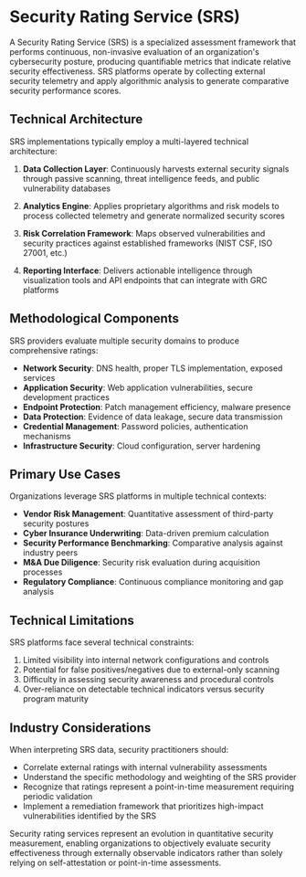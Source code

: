 # Security Rating Service (SRS)

A Security Rating Service (SRS) is a specialized assessment framework that performs continuous, non-invasive evaluation of an organization's cybersecurity posture, producing quantifiable metrics that indicate relative security effectiveness. SRS platforms operate by collecting external security telemetry and apply algorithmic analysis to generate comparative security performance scores.

## Technical Architecture

SRS implementations typically employ a multi-layered technical architecture:

1. **Data Collection Layer**: Continuously harvests external security signals through passive scanning, threat intelligence feeds, and public vulnerability databases
    
2. **Analytics Engine**: Applies proprietary algorithms and risk models to process collected telemetry and generate normalized security scores
    
3. **Risk Correlation Framework**: Maps observed vulnerabilities and security practices against established frameworks (NIST CSF, ISO 27001, etc.)
    
4. **Reporting Interface**: Delivers actionable intelligence through visualization tools and API endpoints that can integrate with GRC platforms
    

## Methodological Components

SRS providers evaluate multiple security domains to produce comprehensive ratings:

- **Network Security**: DNS health, proper TLS implementation, exposed services
- **Application Security**: Web application vulnerabilities, secure development practices
- **Endpoint Protection**: Patch management efficiency, malware presence
- **Data Protection**: Evidence of data leakage, secure data transmission
- **Credential Management**: Password policies, authentication mechanisms
- **Infrastructure Security**: Cloud configuration, server hardening

## Primary Use Cases

Organizations leverage SRS platforms in multiple technical contexts:

- **Vendor Risk Management**: Quantitative assessment of third-party security postures
- **Cyber Insurance Underwriting**: Data-driven premium calculation
- **Security Performance Benchmarking**: Comparative analysis against industry peers
- **M&A Due Diligence**: Security risk evaluation during acquisition processes
- **Regulatory Compliance**: Continuous compliance monitoring and gap analysis

## Technical Limitations

SRS platforms face several technical constraints:

1. Limited visibility into internal network configurations and controls
2. Potential for false positives/negatives due to external-only scanning
3. Difficulty in assessing security awareness and procedural controls
4. Over-reliance on detectable technical indicators versus security program maturity

## Industry Considerations

When interpreting SRS data, security practitioners should:

- Correlate external ratings with internal vulnerability assessments
- Understand the specific methodology and weighting of the SRS provider
- Recognize that ratings represent a point-in-time measurement requiring periodic validation
- Implement a remediation framework that prioritizes high-impact vulnerabilities identified by the SRS

Security rating services represent an evolution in quantitative security measurement, enabling organizations to objectively evaluate security effectiveness through externally observable indicators rather than solely relying on self-attestation or point-in-time assessments.